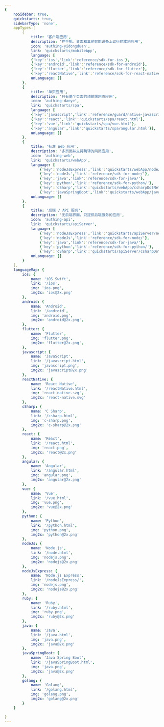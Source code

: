 ```yaml
---
{
    noSidebar: true,
    quickstarts: true,
    sidebarType: 'none',
    appTypes:[
        {
            title: '客户端应用',
            description: '在手机、桌面和其他智能设备上运行的本地应用',
            icon: 'authing-yidongduan',
            link: 'quickstarts/mobileApp',
			language: [
			{'key':'ios','link':'reference/sdk-for-ios'},
			{'key':'android','link':'reference/sdk-for-android'},
            {'key':'flutter','link':'reference/sdk-for-flutter'},
			{'key':'reactNative','link':'reference/sdk-for-react-native.html'}],
            unLanguage: []
        },
        {
            title: '单页应用',
            description: '只有单个页面的纯前端网页应用',
            icon: 'authing-danye',
            link: 'quickstarts/spa',
            language: [
			{'key':'javascript','link':'reference/guard/native-javascript.html'},
			{'key':'react','link':'quickstarts/spa/react.html'},
			{'key':'vue','link':'quickstarts/spa/vue.html'},
			{'key':'angular','link':'quickstarts/spa/angular.html'}],
            unLanguage: []
        },
        {
            title: '标准 Web 应用',
            description: '多页面并支持跳转的网页应用',
            icon: 'authing-web',
            link: 'quickstarts/webApp',
			language: [	
				{'key':'nodeJsExpress','link':'quickstarts/webApp/nodeJsExpress.html'},
				{'key':'nodeJs','link':'reference/sdk-for-node/'},
				{'key':'java','link':'reference/sdk-for-java/'},
				{'key':'python','link':'reference/sdk-for-python/'},
				{'key':'cSharp','link':'quickstarts/webApp/csharpDotNetCore.html'},
				{'key':'javaSpringBoot','link':'quickstarts/webApp/javaSpringBoot.html'}],
            unLanguage: []
        },
        {
            title: '后端 / API 服务',
            description: '无前端界面，只提供后端服务的应用',
            icon: 'authing-api',
            link: 'quickstarts/apiServer',
			language: [	
				{'key':'nodeJsExpress','link':'quickstarts/apiServer/nodeJsExpress/'},
				{'key':'nodeJs','link':'reference/sdk-for-node/'},
				{'key':'java','link':'reference/sdk-for-java/'},
				{'key':'python','link':'reference/sdk-for-python/'},
				{'key':'cSharp','link':'quickstarts/apiServer/csharpDotNetCore/'}],
            unLanguage: []
        }
    ],
    languageMap: {
        ios: {
            name: 'iOS Swift',
            link: '/ios',
            img: 'ios.png',
            img2x: 'ios@2x.png'
        },
        android: {
            name: 'Android',
            link: '/android',
            img: 'android.png',
            img2x: 'android@2x.png',
        },
        flutter: {
            name: 'Flutter',
            img: 'flutter.png',
            img2x: 'flutter@2x.png',
        },
        javascript: {
            name: 'JavaScript',
            link: '/javascript.html',
            img: 'javascript.png',
            img2x: 'javascript@2x.png'
        },
        reactNative: {
            name: 'React Native',
            link: '/reactNative.html',
            img: 'react-native.svg',
            img2x: 'react-native.svg'
        },
        cSharp: {
            name: 'C Sharp',
            link: '/csharp.html',
            img: 'c-sharp.png',
            img2x: 'c-sharp@2x.png'
        },
        react: {
            name: 'React',
            link: '/react.html',
            img: 'react.png',
            img2x: 'react@2x.png'
        },
        angular: {
            name: 'Angular',
            link: '/angular.html',
            img: 'angular.png',
            img2x: 'angular@2x.png'
        },
        vue: {
            name: 'Vue',
            link: '/vue.html',
            img: 'vue.png',
            img2x: 'vue@2x.png'
        },
        python: {
            name: 'Python',
            link: '/python.html',
            img: 'python.png',
            img2x: 'python@2x.png'
        },
        nodeJs: {
            name: 'Node.js',
            link: '/node.html',
            img: 'nodejs.png',
            img2x: 'nodejs@2x.png'
        },
        nodeJsExpress: {
            name: 'Node.js Express',
            link: '/nodeJsExpress/',
            img: 'nodejs.png',
            img2x: 'nodejs@2x.png'
        },
        ruby: {
            name: 'Ruby',
            link: '/ruby.html',
            img: 'ruby.png',
            img2x: 'ruby@2x.png'
        },
        java: {
            name: 'Java',
            link: '/java.html',
            img: 'java.png',
            img2x: 'java@2x.png'
        },
        javaSpringBoot: {
            name: 'Java Spring Boot',
            link: '/javaSpringBoot.html',
            img: 'java.png',
            img2x: 'java@2x.png'
        },
        golang: {
            name: 'Golang',
            link: '/golang.html',
            img: 'golang.png',
            img2x: 'golang@2x.png'
        }
    }

}
---
```

